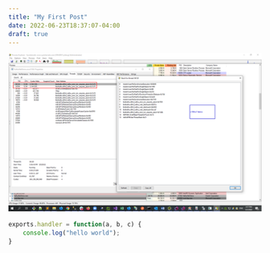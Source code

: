 ```yaml
---
title: "My First Post"
date: 2022-06-23T18:37:07-04:00
draft: true
---
```


![Sample](/images/190rc7demo.png)
```js
exports.handler = function(a, b, c) {
    console.log("hello world");
} 
```
